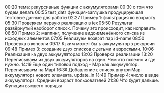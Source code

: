 00:20 тема: рекурсивные функции с аккумуляторами
00:30 о том что будем делать
00:55 test_data функция-заглушка продуцирующая тестовые данные для работы
02:27 Пример 1: фильтрация по возрасту
05:30 Проверяем первую реализацию в iex
05:50 Результат развёрнутый наоборот список. Почему это происходит, как исправить
06:50 Пример 2: маппинг, получение видоизменённого списка из исходных элементов
07:05 Реализуем возврат пар id-name
08:50 Проверка в консоли
09:17 Каким может быть аккумулятор в рекурсии
09:48 Пример 3: создание двух списков с детьми и взрослыми.
10:06 Реализация на двух аккумуляторах
13:03 Проверка реализации
13:20 Переписываем из двух аккумуляторов на один. Чем это полезно и где нужно.
14:19 Еще один типовой подход - Map как аккумулятор. Переписываем на Mapt
16:30 Добавление в список внутри Map-аккумулятора нового элемента. update_in
18:49 Пример 4: число в виде аккумулятора. Средний возраст пользователей
21:36 Что будет дальше. Функции высшего порядка
